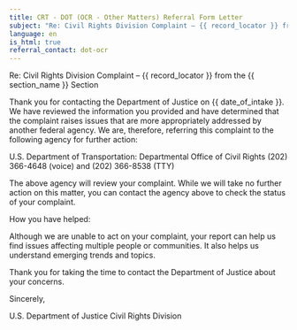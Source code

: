 ```yaml
---
title: CRT - DOT (OCR - Other Matters) Referral Form Letter
subject: "Re: Civil Rights Division Complaint – {{ record_locator }} from the {{ section_name }} Section"
language: en
is_html: true
referral_contact: dot-ocr
---
```

Re: Civil Rights Division Complaint – {{ record_locator }} from the {{ section_name }} Section

Thank you for contacting the Department of Justice on {{ date_of_intake }}.  We have reviewed the information you provided and have determined that the complaint raises issues that are more appropriately addressed by another federal agency.  We are, therefore, referring this complaint to the following agency for further action:

U.S. Department of Transportation: Departmental Office of Civil Rights
(202) 366-4648 (voice) and (202) 366-8538 (TTY)

The above agency will review your complaint.  While we will take no further action on this matter, you can contact the agency above to check the status of your complaint.

How you have helped:

Although we are unable to act on your complaint, your report can help us find issues affecting multiple people or communities.  It also helps us understand emerging trends and topics.

Thank you for taking the time to contact the Department of Justice about your concerns.

Sincerely,


U.S. Department of Justice
Civil Rights Division
